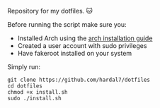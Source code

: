 Repository for my dotfiles. 🐱


Before running the script make sure you:
- Installed Arch using the [arch installation guide](https://wiki.archlinux.org/title/Installation_guide)
- Created a user account with sudo privileges
- Have fakeroot installed on your system

Simply run:

    git clone https://github.com/hardal7/dotfiles
    cd dotfiles
    chmod +x install.sh
    sudo ./install.sh

